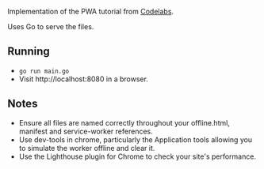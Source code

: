 Implementation of the PWA tutorial from [Codelabs](https://codelabs.developers.google.com/codelabs/your-first-pwapp/#0).

Uses Go to serve the files.


Running
-------

* `go run main.go`
* Visit http://localhost:8080 in a browser.


Notes
-----

* Ensure all files are named correctly throughout your offline.html, manifest and service-worker references.
* Use dev-tools in chrome, particularly the Application tools allowing you to simulate the worker offline and clear it.
* Use the Lighthouse plugin for Chrome to check your site's performance.